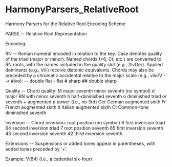 # HarmonyParsers_RelativeRoot

Harmony Parsers for the Relative Root Encoding Scheme


PARSE -- Relative Root Representation 

Encoding:    <RN><Quality><Inversion><Extensions>
   
   RN         -- Roman numeral encoded in relation to the key. Case
                 denotes quality of the triad (major or minor).
                 Named chords (+6, Ct, etc.) are converted to RN roots,
                 with the names included in the quality slot (e.g., 
                 #ivGer). Applied dominants (e.g., V/ii) receive 
                 diatonic equivalents. Chords may also be preceded by a
                 chromatic accidental relative to the major scale 
                 (e.g., viio/V --> #ivo):
                     --  double flat
                      -  flat 
                      #  sharp
                     ##  double sharp
   
   Quality    -- Chord quality: 
                      M  major seventh 
                         minor seventh (no symbol)
                      d  major RN with minor seventh 
                      h  half-diminished seventh
                      o  diminished triad or seventh
                      +  augmented
                      p  power (i.e., no 3rd) 
                    Ger  German augmented sixth
                     Fr  French augmented sixth 
                     It  Italian augmented sixth
                     Ct  Common-tone diminished seventh
   
   Inversion  -- Chord inversion:
                         root position (no symbol)
                      6  first inversion triad
                     64  second inversion triad
                      7  root position seventh
                     65  first inversion seventh
                     43  second inversion seventh
                     42  third inversion seventh 
   
   Extensions -- Suspensions or added tones appear in parentheses, with
                 added tones preceded by '+'.

Example:     V(64) (i.e., a cadential six-four)
